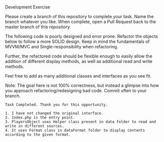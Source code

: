 Development Exercise

  Please create a branch of this repository to complete your task. Name the branch whatever you like. When complete, open a Pull Request back to the master branch of this repository.
  
  The following code is poorly designed and error prone. Refactor the objects below to follow a more SOLID design.
  Keep in mind the fundamentals of MVVM/MVC and Single-responsibility when refactoring.

  Further, the refactored code should be flexible enough to easily allow the addition of different display
    methods, as well as additional read and write methods.

  Feel free to add as many additional classes and interfaces as you see fit.

  Note: The goal here is not 100% correctness, but instead a glimpse into how you
    approach refactoring/redesigning bad code. Commit often to your branch.



    Task Completed. Thank you for this opportunity.

    1. I have not changed the original interface.
    2. Index.php is the entry point.
    3. PlayersObject uses Helper class present in data folder to read and write in different sources.
    4. It uses Format class in dataFormat folder to display contents according to the given format.
